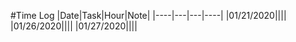 #Time Log
|Date|Task|Hour|Note|
|----|---|---|----|
|01/21/2020||||
|01/26/2020||||
|01/27/2020||||
